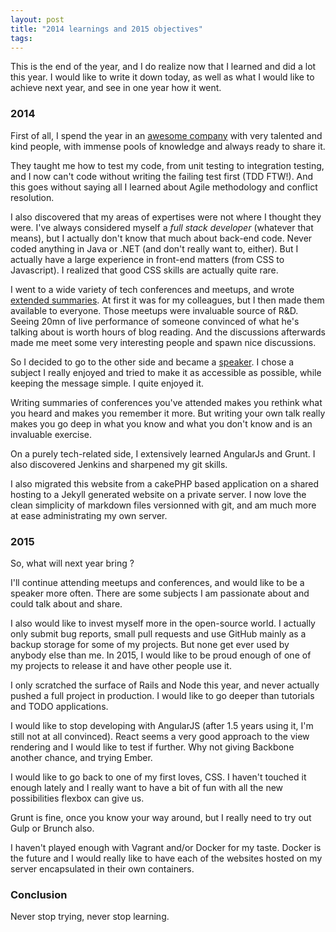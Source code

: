 ```yaml
---
layout: post
title: "2014 learnings and 2015 objectives"
tags: 
---
```


This is the end of the year, and I do realize now that I learned and did a lot
this year. I would like to write it down today, as well as what I would like to
achieve next year, and see in one year how it went.

### 2014

First of all, I spend the year in an [awesome company](http://www.octo.com/en)
with very talented and kind people, with immense pools of knowledge and always
ready to share it.

They taught me how to test my code, from unit testing to integration testing,
and I now can't code without writing the failing test first (TDD FTW!). And
this goes without saying all I learned about Agile methodology and conflict
resolution.

I also discovered that my areas of expertises were not where I thought they
were.  I've always considered myself a _full stack developer_ (whatever that
means), but I actually don't know that much about back-end code. Never coded
anything in Java or .NET (and don't really want to, either). But I actually
have a large experience in front-end matters (from CSS to Javascript).
I realized that good CSS skills are actually quite rare.

I went to a wide variety of tech conferences and meetups, and wrote [extended
summaries](http://meetups.pixelastic.com/). At first it was for my colleagues,
but I then made them available to everyone. Those meetups were invaluable
source of R&D. Seeing 20mn of live performance of someone convinced of what he's
talking about is worth hours of blog reading. And the discussions afterwards
made me meet some very interesting people and spawn nice discussions.

So I decided to go to the other side and became
a [speaker](http://talks.pixelastic.com/). I chose a subject I really enjoyed
and tried to make it as accessible as possible, while keeping the message
simple. I quite enjoyed it.

Writing summaries of conferences you've attended makes you rethink what you
heard and makes you remember it more. But writing your own talk really makes
you go deep in what you know and what you don't know and is an invaluable
exercise.

On a purely tech-related side, I extensively learned AngularJs and Grunt.
I also discovered Jenkins and sharpened my git skills.

I also migrated this website from a cakePHP based application on a shared
hosting to a Jekyll generated website on a private server. I now love the
clean simplicity of markdown files versionned with git, and am much more at
ease administrating my own server.

### 2015

So, what will next year bring ? 

I'll continue attending meetups and conferences, and would like to be a speaker
more often. There are some subjects I am passionate about and could talk
about and share.

I also would like to invest myself more in the open-source world. I actually
only submit bug reports, small pull requests and use GitHub mainly as a backup
storage for some of my projects. But none get ever used by anybody else than
me. In 2015, I would like to be proud enough of one of my projects to release
it and have other people use it.

I only scratched the surface of Rails and Node this year, and never actually
pushed a full project in production. I would like to go deeper than tutorials
and TODO applications.

I would like to stop developing with AngularJS (after 1.5 years using it, I'm
still not at all convinced). React seems a very good approach to the view
rendering and I would like to test if further. Why not giving Backbone another
chance, and trying Ember.

I would like to go back to one of my first loves, CSS. I haven't touched it
enough lately and I really want to have a bit of fun with all the new
possibilities flexbox can give us.

Grunt is fine, once you know your way around, but I really need to try out Gulp
or Brunch also.

I haven't played enough with Vagrant and/or Docker for my taste. Docker is the
future and I would really like to have each of the websites hosted on my server
encapsulated in their own containers.

### Conclusion

Never stop trying, never stop learning.
